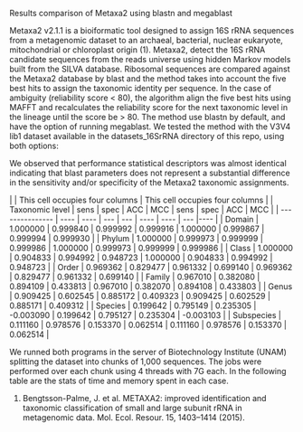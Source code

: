 
Results comparison of Metaxa2 using blastn and megablast

Metaxa2 v2.1.1 is a bioiformatic tool designed to assign 16S rRNA sequences from a metagenomic dataset to an archaeal, bacterial, nuclear eukaryote, mitochondrial or chloroplast origin (1). Metaxa2, detect the 16S rRNA candidate sequences from the reads universe using hidden Markov models built from the SILVA database. Ribosomal sequences are compared against the Metaxa2 database by blast and the method takes into account the five best hits to assign the taxonomic identity per sequence. In the case of ambiguity (reliability score < 80), the algorithm align the five best hits using MAFFT and recalculates the reliability score for the next taxonomic level in the lineage until the score be > 80. The method use blastn by default, and have the option of running megablast. We tested the method with the V3V4 lib1 dataset available in the datasets_16SrRNA directory of this repo, using both options:

We observed that performance statistical descriptors was almost identical indicating that blast parameters does not represent a substantial difference in the sensitivity and/or specificity of the Metaxa2 taxonomic assignments.


 | | <td colspan="4">This cell occupies four columns </td> | <td colspan="4">This cell occupies four columns </td> |
 | Taxonomic level | sens | spec | ACC | MCC | sens | spec | ACC | MCC | 
 | --------------- | ---- | ---- | --- | --- | ---- | ---- | --- |---- | 
 | Domain | 1.000000 | 0.999840 | 0.999992 | 0.999916 | 1.000000 | 0.999867 | 0.999994 | 0.999930 | 
 | Phylum | 1.000000 | 0.999973 | 0.999999 | 0.999986 | 1.000000 | 0.999973 | 0.999999 | 0.999986 | 
 | Class | 1.000000 | 0.904833 | 0.994992 | 0.948723 | 1.000000 | 0.904833 | 0.994992 | 0.948723 | 
 | Order | 0.969362 | 0.829477 | 0.961332 | 0.699140 | 0.969362 | 0.829477 | 0.961332 | 0.699140 | 
 | Family | 0.967010 | 0.382080 | 0.894109 | 0.433813 | 0.967010 | 0.382070 | 0.894108 | 0.433803 | 
 | Genus | 0.909425 | 0.602545 | 0.885172 | 0.409323 | 0.909425 | 0.602529 | 0.885171 | 0.409312 | 
 | Species | 0.199642 | 0.795149 | 0.235305 | -0.003090 | 0.199642 | 0.795127 | 0.235304 | -0.003103 | 
 | Subspecies | 0.111160 | 0.978576 | 0.153370 | 0.062514 | 0.111160 | 0.978576 | 0.153370 | 0.062514 | 


We runned both programs in the server of Biotechnology Institute (UNAM) splitting the dataset into chunks of 1,000 sequences. The jobs were performed over each chunk using 4 threads with 7G each. In the following table are the stats of time and memory spent in each case.








1. Bengtsson-Palme, J. et al. METAXA2: improved identification and taxonomic classification of small and large subunit rRNA in metagenomic data. Mol. Ecol. Resour. 15, 1403–1414 (2015).
